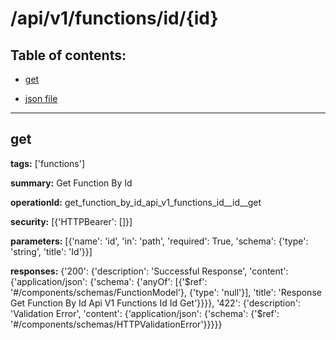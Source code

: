 # /api/v1/functions/id/{id}

## Table of contents:
- [get](#get)

- [json file](./_api_v1_functions_id_{id}.json)

---
<a name="get"></a>
## get

**tags:** ['functions']

**summary:** Get Function By Id

**operationId:** get_function_by_id_api_v1_functions_id__id__get

**security:** [{'HTTPBearer': []}]

**parameters:** [{'name': 'id', 'in': 'path', 'required': True, 'schema': {'type': 'string', 'title': 'Id'}}]

**responses:** {'200': {'description': 'Successful Response', 'content': {'application/json': {'schema': {'anyOf': [{'$ref': '#/components/schemas/FunctionModel'}, {'type': 'null'}], 'title': 'Response Get Function By Id Api V1 Functions Id  Id  Get'}}}}, '422': {'description': 'Validation Error', 'content': {'application/json': {'schema': {'$ref': '#/components/schemas/HTTPValidationError'}}}}}

